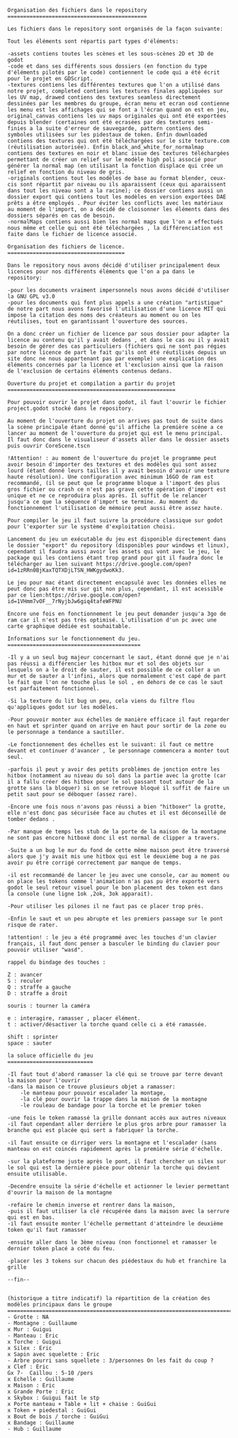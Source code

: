 	Organisation des fichiers dans le repository
	============================================
	
	Les fichiers dans le repository sont organisés de la façon suivante:
	
	Tout les éléments sont répartis part types d'éléments:
	
	-assets contiens toutes les scènes et les sous-scènes 2D et 3D de godot
	-code et dans ses différents sous dossiers (en fonction du type d'éléments pilotés par le code) contiennent le code qui a été écrit pour le projet en GDScript.
	-textures contiens les différentes textures que l'on a utilisé dans notre projet, completed contiens les textures finales appliquées sur les UV map, drawed contiens des textures seamless directement dessinées par les membres du groupe, écran menu et ecran osd contienne les menu est les affichages qui se font a l'écran quand on est en jeu, original_canvas contiens les uv maps originales qui ont été exportées depuis blender (certaines ont été ecrasées par des textures semi-finies a la suite d'erreur de sauvegarde, pattern contiens des symboles utilisées sur les pidestaux de token. Enfin downloaded contiens des textures qui ont été téléchargées sur le site texture.com (réutilisation autorisée). Enfin black_and_white_for_normalmap contiens des textures en noir et blanc issue des textures téléchargées permettant de créer un relief sur le modèle high poli associé pour générer la normal map (en utilisant la fonction displace qui crée un relief en fonction du niveau de gris. 
	-originals contiens tout les modèles de base au format blender, ceux-cis sont répartit par niveau ou ils aparaissent (ceux qui aparaissent dans tout les niveau sont a la racine); ce dossier contiens aussi un dossier export qui contiens tout les modèles en version exportées DAE prêts a être employés . Pour éviter les conflicts avec les matériaux au moment de l'import, on a décidé de cloisonner les éléments dans des dossiers séparés en cas de besoin.
	-normalMaps contiens aussi bien les normal maps que l'on a effectués nous même et celle qui ont été téléchargées , la différenciation est faite dans le fichier de licence associé.
	
	Organisation des fichiers de licence.
	=====================================
	
	Dans le repository nous avons décidé d'utiliser principalement deux licences pour nos différents éléments que l'on a pa dans le repository:
	
	-pour les documents vraiment impersonnels nous avons décidé d'utiliser la GNU GPL v3.0
	-pour les documents qui font plus appels a une création "artistique" de notre part nous avons favorisé l'utilisation d'une licence MIT qui impose la citation des noms des créateurs au moment ou on les réutilises, tout en garantissant l'ouverture des sources.
	
	On a donc créer un fichier de licence par sous dossier pour adapter la licence au contenu qu'il y avait dedans , et dans le cas ou il y avait besoin de gérer des cas particuliers (fichiers qui ne sont pas régies par notre licence de part le fait qu'ils ont été réutilisés depuis un site donc ne nous appartenant pas par exemple) une explication des éléments concernés par la licence et l'exclusion ainsi que la raison de l'exclusion de certains éléments contenus dedans.
	
	Ouverture du projet et compilation a partir du projet
	=====================================================
	
	Pour pouvoir ouvrir le projet dans godot, il faut l'ouvrir le fichier project.godot stocké dans le repository.
	
	Au moment de l'ouverture du projet on arrives pas tout de suite dans la scène principale étant donné qu'il affiche la première scène a ce lancer au moment de l'ouverture du projet qui est le menu principal. Il faut donc dans le visualiseur d'assets aller dans le dossier assets puis ouvrir CoreScene.tscn
	
	!Attention! : au moment de l'ouverture du projet le programme peut avoir besoin d'importer des textures et des modèles qui sont assez lourd (étant donné leurs tailles il y avait besoin d'avoir une texture haute résolution). Une configuration avec minimum 16GO de ram est recommandé, (il se peut que le programme bloque a l'import des plus gros fichier ou crash ce n'est pas grave cette opération d'import est unique et ne ce reproduira plus après. Il suffit de le relancer jusqu'a ce que la séquence d'import se termine. Au moment du fonctionnement l'utilisation de mémoire peut aussi être assez haute.
	
	Pour compiler le jeu il faut suivre la procédure classique sur godot pour l'exporter sur le système d'exploitation choisi.
	
	Lancement du jeu un exécutable du jeu est disponible directement dans le dossier "export" du repository (disponibles pour windows et linux), cependant il faudra aussi avoir les assets qui vont avec le jeu, le package qui les contiens étant trop grand pour git il faudra donc le télécharger au lien suivant https://drive.google.com/open?id=1zRRn0BjKaxTQTXDjLTSN_HWKgydwoKk3.

	Le jeu pour mac étant directement encapsulé avec les données elles ne peut donc pas être mis sur git non plus, cependant, il est acessible par ce lien:https://drive.google.com/open?id=1VHmm7vOF__7rNyjbJw6giq4tafeWFPNU
	
	Encore une fois en fonctionnement le jeu peut demander jusqu'a 3go de ram car il n'est pas très optimisé. L'utilisation d'un pc avec une carte graphique dédiée est souhaitable.
	
	Informations sur le fonctionnement du jeu.
	==========================================
	
	-Il y a un seul bug majeur concernant le saut, étant donné que je n'ai pas réussi a différencier les hitbox mur et sol des objets sur lesquels on a le droit de sauter, il est possible de ce coller a un mur et de sauter a l'infini, alors que normalement c'est capé de part le fait que l'on ne touche plus le sol , en dehors de ce cas le saut est parfaitement fonctionnel.
	
	-Si la texture du lit bug un peu, cela viens du filtre flou qu'appliques godot sur les modèles.
	
	-Pour pouvoir monter aux échelles de manière efficace il faut regarder en haut et sprinter quand on arrive en haut pour sortir de la zone ou le personnage a tendance a sautiller.
	
	-Le fonctionnement des échelles est le suivant: il faut ce mettre devant et continuer d'avancer , le personnage commencera a monter tout seul.
	
	-parfois il peut y avoir des petits problèmes de jonction entre les hitbox (notamment au niveau du sol dans la partie avec la grotte (car il a fallu créer des hitbox pour le sol passant tout autour de la grotte sans la bloquer) si on se retrouve bloqué il suffit de faire un petit saut pour se déboquer (assez rare).
	
	-Encore une fois nous n'avons pas réussi a bien "hitboxer" la grotte, elle n'est donc pas sécurisée face au chutes et il est déconseillé de tomber dedans .
	
	-Par manque de temps les stub de la porte de la maison de la montagne ne sont pas encore hitboxé donc il est normal de clipper a travers.
	
	-Suite a un bug le mur du fond de cette même maison peut être traversé alors que j'y avait mis une hitbox qui est le deuxième bug a ne pas avoir pu être corrigé correctement par manque de temps.
	
	-il est recommandé de lancer le jeu avec une console, car au moment ou on place les tokens comme l'animation n'as pas pu être exporté vers godot le seul retour visuel pour le bon placement des token est dans la console (une ligne 1ok ,2ok, 3ok apparait).
	
	-Pour utiliser les pilones il ne faut pas ce placer trop près.
	
	-Enfin le saut et un peu abrupte et les premiers passage sur le pont risque de rater.
	
	!attention! : le jeu a été programmé avec les touches d'un clavier français, il faut donc penser a basculer le binding du clavier pour pouvoir utiliser "wasd". 
	
	rappel du bindage des touches :
	
	Z : avancer
	S : reculer
	Q : straffe a gauche
	D : straffe a droit
	
	souris : tourner la caméra
	
	e : interagire, ramasser , placer élément.
	t : activer/désactiver la torche quand celle ci a été ramassée.
	
	shift : sprinter
	space : sauter
	
	la soluce officielle du jeu 
	===========================
	
	-Il faut tout d'abord ramasser la clé qui se trouve par terre devant la maison pour l'ouvrir 
	-dans la maison ce trouve plusieurs objet a ramasser:
		-le manteau pour pouvoir escalader la montage,
		-la clé pour ouvrir la trappe dans la maison de la montagne
		-le rouleau de bandage pour la torche et le premier token
	
	-une fois le token ramassé la grille donnant accès aux autres niveaux
	-il faut cependant aller derrière le plus gros arbre pour ramasser la branche qui est placée qui sert a fabriquer la torche.
	
	-il faut ensuite ce dirriger vers la montagne et l'escalader (sans manteau on est coincés rapidement après la première série d'échelle.
	
	-sur la plateforme juste après le pont, il faut chercher un silex sur le sol qui est la dernière pièce pour obtenir la torche qui devient ensuite utilisable. 
	
	-Decendre ensuite la série d'échelle et actionner le levier permettant d'ouvrir la maison de la montagne
	
	-refaire le chemin inverse et rentrer dans la maison,
	-puis il faut utiliser la clé récupérée dans la maison avec la serrure qui est en bas.
	-il faut ensuite monter l'échelle permettant d'atteindre le deuxième token qu'il faut ramasser
	
	-ensuite aller dans le 3ème niveau (non fonctionnel et ramasser le dernier token placé a coté du feu.
	
	-placer les 3 tokens sur chacun des piédestaux du hub et franchire la grille
	
	--fin--
	
	
	(historique a titre indicatif) la répartition de la création des modèles principaux dans le groupe
	==================================================================================================
	- Grotte : NA
	- Montagne : Guillaume
	x Mur : Guigui
	- Manteau : Eric
	x Torche : Guigui
	x Silex : Eric
	x Sapin avec squelette : Eric 
	- Arbre pourri sans squellete : 3/personnes On les fait du coup ?
	x Clef : Eric
	Gx 7-  Caillou : 5-10 /pers
	x Echelle : Guillaume
	x Maison : Eric
	x Grande Porte : Eric
	x Skybox : Guigui fait le stp
	x Porte manteau + Table + lit + chaise : GuiGui
	x Token + piedestal : GuiGui
	x Bout de bois / torche : GuiGui
	x Bandage : Guillaume
	- Hub : Guillaume
